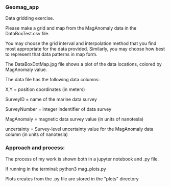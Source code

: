 ### Geomag_app
Data gridding exercise.

Please make a grid and map from the MagAnomaly data in the DataBoxTest.csv file.

You may choose the grid interval and interpolation method that you find most appropriate for the data provided. Similarly, you may choose how best to represent that data patterns in map form.

The DataBoxDotMap.jpg file shows a plot of the data locations, colored by MagAnomaly value.


The data file has the following data columns:

X,Y = position coordinates (in meters)

SurveyID = name of the marine data survey

SurveyNumber = integer indentifier of data survey

MagAnomaly = magnetic data survey value (in units of nanotesla)

uncertainty = Survey-level uncertainty value for the MagAnomaly data column (in units of nanotesla)

### Approach and process:
The process of my work is shown both in a jupyter notebook and .py file. 

If running in the terminal: python3 mag_plots.py 

Plots creates from the .py file are stored in the "plots" directory
